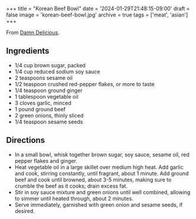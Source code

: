 +++
title = "Korean Beef Bowl"
date = '2024-01-29T21:48:15-09:00'
draft = false
image = 'korean-beef-bowl.jpg'
archive = true
tags = ['meat', 'asian']
+++

From [Damn Delicious](https://damndelicious.net/2013/07/07/korean-beef-bowl/).

## Ingredients
* 1/4 cup brown sugar, packed
* 1/4 cup reduced sodium soy sauce
* 2 teaspoons sesame oil
* 1/2 teaspoon crushed red-pepper flakes, or more to taste
* 1/4 teaspoon ground ginger
* 1 tablespoon vegetable oil
* 3 cloves garlic, minced
* 1 pound ground beef
* 2 green onions, thinly sliced
* 1/4 teaspoon sesame seeds

## Directions
* In a small bowl, whisk together brown sugar, soy sauce, sesame oil, red pepper flakes and ginger.
* Heat vegetable oil in a large skillet over medium high heat. Add garlic and cook, stirring constantly, until fragrant, about 1 minute. Add ground beef and cook until browned, about 3-5 minutes, making sure to crumble the beef as it cooks; drain excess fat.
* Stir in soy sauce mixture and green onions until well combined, allowing to simmer until heated through, about 2 minutes.
* Serve immediately, garnished with green onion and sesame seeds, if desired.
